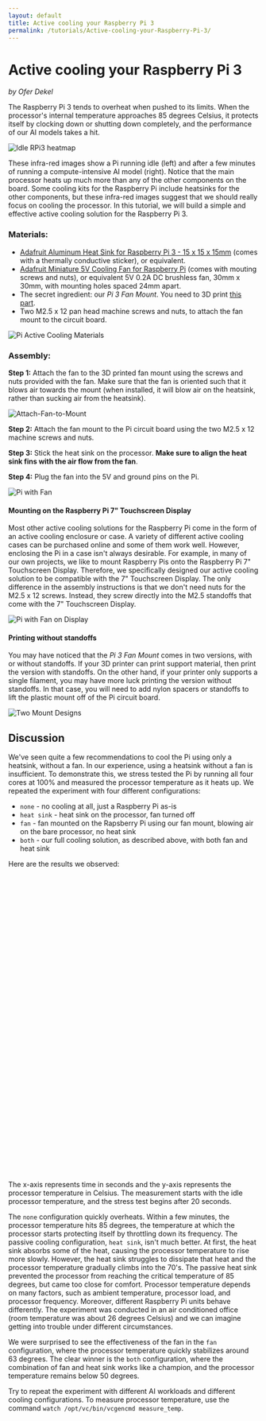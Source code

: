 ```yaml
---
layout: default
title: Active cooling your Raspberry Pi 3
permalink: /tutorials/Active-cooling-your-Raspberry-Pi-3/
---
```


# Active cooling your Raspberry Pi 3

*by Ofer Dekel*


The Raspberry Pi 3 tends to overheat when pushed to its limits. When the processor's internal temperature approaches 85 degrees Celsius, it protects itself by clocking down or shutting down completely, and the performance of our AI models takes a hit.

![Idle RPi3 heatmap](/ELL/tutorials/Active-Cooling-your-Raspberry-Pi-3/Pi-3-IR.jpg)

These infra-red images show a Pi running idle (left) and after a few minutes of running a compute-intensive AI model (right). Notice that the main processor heats up much more than any of the other components on the board. Some cooling kits for the Raspberry Pi include heatsinks for the other components, but these infra-red images suggest that we should really focus on cooling the processor. In this tutorial, we will build a simple and effective active cooling solution for the Raspberry Pi 3.

### Materials:

* [Adafruit Aluminum Heat Sink for Raspberry Pi 3 - 15 x 15 x 15mm](https://www.adafruit.com/product/3082) (comes with a thermally conductive sticker), or equivalent.
* [Adafruit Miniature 5V Cooling Fan for Raspberry Pi](https://www.adafruit.com/product/3368) (comes with mouting screws and nuts), or equivalent 5V 0.2A DC brushless fan, 30mm x 30mm, with mounting holes spaced 24mm apart.
* The secret ingredient: our *Pi 3 Fan Mount*. You need to 3D print [this part](/ELL/gallery/Raspberry-Pi-3-Fan-Mount).
* Two M2.5 x 12 pan head machine screws and nuts, to attach the fan mount to the circuit board.

![Pi Active Cooling Materials](/ELL/tutorials/Active-Cooling-your-Raspberry-Pi-3/Pi-Active-Cooling-Materials.jpg)

### Assembly:

**Step 1:** Attach the fan to the 3D printed fan mount using the screws and nuts provided with the fan. Make sure that the fan is oriented such that it blows air towards the mount (when installed, it will blow air on the heatsink, rather than sucking air from the heatsink).

![Attach-Fan-to-Mount](/ELL/tutorials/Active-Cooling-your-Raspberry-Pi-3/Attach-Fan-to-Mount.jpg) 

**Step 2:** Attach the fan mount to the Pi circuit board using the two M2.5 x 12 machine screws and nuts.

**Step 3:** Stick the heat sink on the processor. **Make sure to align the heat sink fins with the air flow from the fan**.

**Step 4:** Plug the fan into the 5V and ground pins on the Pi.

![Pi with Fan](/ELL/tutorials/Active-Cooling-your-Raspberry-Pi-3/Pi-with-Fan.jpg)

#### Mounting on the Raspberry Pi 7" Touchscreen Display

Most other active cooling solutions for the Raspberry Pi come in the form of an active cooling enclosure or case. A variety of different active cooling cases can be purchased online and some of them work well. However, enclosing the Pi in a case isn't always desirable. For example, in many of our own projects, we like to mount Raspberry Pis onto the Raspberry Pi 7" Touchscreen Display. Therefore, we specifically designed our active cooling solution to be compatible with the 7" Touchscreen Display. The only difference in the assembly instructions is that we don't need nuts for the M2.5 x 12 screws. Instead, they screw directly into the M2.5 standoffs that come with the 7" Touchscreen Display.

![Pi with Fan on Display](/ELL/tutorials/Active-Cooling-your-Raspberry-Pi-3/Pi-with-Fan-on-Display.jpg)

#### Printing without standoffs

You may have noticed that the *Pi 3 Fan Mount* comes in two versions, with or without standoffs. If your 3D printer can print support material, then print the version with standoffs. On the other hand, if your printer only supports a single filament, you may have more luck printing the version without standoffs. In that case, you will need to add nylon spacers or standoffs to lift the plastic mount off of the Pi circuit board.

![Two Mount Designs](/ELL/tutorials/Active-Cooling-your-Raspberry-Pi-3/Two-Mount-Designs.jpg)

## Discussion

We've seen quite a few recommendations to cool the Pi using only a heatsink, without a fan. In our experience, using a heatsink without a fan is insufficient. To demonstrate this, we stress tested the Pi by running all four cores at 100% and measured the processor temperature as it heats up.  We repeated the experiment with four different configurations:

* `none` - no cooling at all, just a Raspberry Pi as-is
* `heat sink` - heat sink on the processor, fan turned off
* `fan` - fan mounted on the Rapsberry Pi using our fan mount, blowing air on the bare processor, no heat sink
* `both` - our full cooling solution, as described above, with both fan and heat sink

Here are the results we observed:

<style>
.line {
  fill: none;
  stroke-width: 2.5px;
}

svg {
  width: 100%;
}
</style>

<svg id="plot1" height="600" ></svg>
<!-- for d3 based charting -->
<script src="/ELL/js/d3.min.js"></script>
<script src="/ELL/js/multi-line-plot.js"></script>
<script>
multi_line_plot("/ELL/tutorials/Active-Cooling-your-Raspberry-Pi-3/Pi-Heating-Data.tsv", "plot1", "Processor Temperature ºC", null, [35,90], 60);
</script>

The x-axis represents time in seconds and the y-axis represents the processor temperature in Celsius. The measurement starts with the idle processor temperature, and the stress test begins after 20 seconds.

The `none` configuration quickly overheats. Within a few minutes, the processor temperature hits 85 degrees, the temperature at which the processor starts protecting itself by throttling down its frequency. The passive cooling configuration, `heat sink`, isn't much better. At first, the heat sink absorbs some of the heat, causing the processor temperature to rise more slowly. However, the heat sink struggles to dissipate that heat and the processor temperature gradually climbs into the 70's. The passive heat sink prevented the processor from reaching the critical temperature of 85 degrees, but came too close for comfort. Processor temperature depends on many factors, such as ambient temperature, processor load, and processor frequency. Moreover, different Raspberry Pi units behave differently. The experiment was conducted in an air conditioned office (room temperature was about 26 degrees Celsius) and we can imagine getting into trouble under different circumstances.

We were surprised to see the effectiveness of the fan in the `fan` configuration, where the processor temperature quickly stabilizes around 63 degrees. The clear winner is the `both` configuration, where the combination of fan and heat sink works like a champion, and the processor temperature remains below 50 degrees.

Try to repeat the experiment with different AI workloads and different cooling configurations. To measure processor temperature, use the command `watch /opt/vc/bin/vcgencmd measure_temp`.
